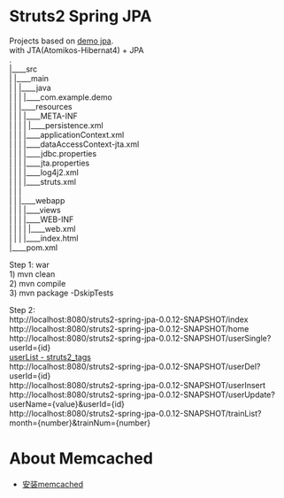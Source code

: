 Struts2 Spring JPA
===============

Projects based on [demo jpa](https://github.com/xiaobin80/demo-jpa-spring-boot2-mysql).    
    with JTA(Atomikos-Hibernat4) + JPA    
.        
|____src        
| |____main        
| | |____java        
| | | |____com.example.demo    
| | |____resources    
| | | |____META-INF    
| | | | |____persistence.xml    
| | | |____applicationContext.xml    
| | | |____dataAccessContext-jta.xml    
| | | |____jdbc.properties    
| | | |____jta.properties    
| | | |____log4j2.xml    
| | | |____struts.xml     
| | |        
| | |____webapp        
| | | |____views       
| | | |____WEB-INF        
| | | | |____web.xml        
| | | |____index.html        
|____pom.xml           
    

Step 1: war    
    1) mvn clean    
    2) mvn compile    
    3) mvn package -DskipTests    
    

Step 2:    
    http://localhost:8080/struts2-spring-jpa-0.0.12-SNAPSHOT/index    
    http://localhost:8080/struts2-spring-jpa-0.0.12-SNAPSHOT/home    
    http://localhost:8080/struts2-spring-jpa-0.0.12-SNAPSHOT/userSingle?userId={id}    
    [userList - struts2_tags](http://localhost:8080/struts2-spring-jpa-0.0.12-SNAPSHOT/userList)    
    http://localhost:8080/struts2-spring-jpa-0.0.12-SNAPSHOT/userDel?userId={id}    
    http://localhost:8080/struts2-spring-jpa-0.0.12-SNAPSHOT/userInsert    
    http://localhost:8080/struts2-spring-jpa-0.0.12-SNAPSHOT/userUpdate?userName={value}&userId={id}    
    http://localhost:8080/struts2-spring-jpa-0.0.12-SNAPSHOT/trainList?month={number}&trainNum={number}    
          
# About Memcached
- [安装memcached](https://tdtc-hrb.github.io/csdn/post/ops_memcached_ubuntu/)
